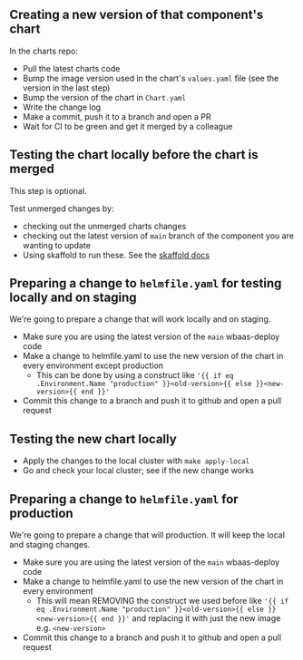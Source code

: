 ## Creating a new version of that component's chart
In the charts repo:
- Pull the latest charts code
- Bump the image version used in the chart's `values.yaml` file (see the version in the last step)
- Bump the version of the chart in `Chart.yaml`
- Write the change log
- Make a commit, push it to a branch and open a PR
- Wait for CI to be green and get it merged by a colleague

## Testing the chart locally before the chart is merged
This step is optional.

Test unmerged changes by:
- checking out the unmerged charts changes
- checking out the latest version of `main` branch of the component you are wanting to update
- Using skaffold to run these. See the [skaffold docs](../../skaffold/README.md)

## Preparing a change to `helmfile.yaml` for testing locally and on staging
We're going to prepare a change that will work locally and on staging.
- Make sure you are using the latest version of the `main` wbaas-deploy code
- Make a change to helmfile.yaml to use the new version of the chart in every environment except production
    - This can be done by using a construct like `'{{ if eq .Environment.Name "production" }}<old-version>{{ else }}<new-version>{{ end }}'`
- Commit this change to a branch and push it to github and open a pull request

## Testing the new chart locally
- Apply the changes to the local cluster with `make apply-local`
- Go and check your local cluster; see if the new change works

## Preparing a change to `helmfile.yaml` for production
We're going to prepare a change that will production. It will keep the local and staging changes.
- Make sure you are using the latest version of the `main` wbaas-deploy code
- Make a change to helmfile.yaml to use the new version of the chart in every environment
    - This will mean REMOVING the construct we used before like `'{{ if eq .Environment.Name "production" }}<old-version>{{ else }}<new-version>{{ end }}'` and replacing it with just the new image e.g. `<new-version>`
- Commit this change to a branch and push it to github and open a pull request
